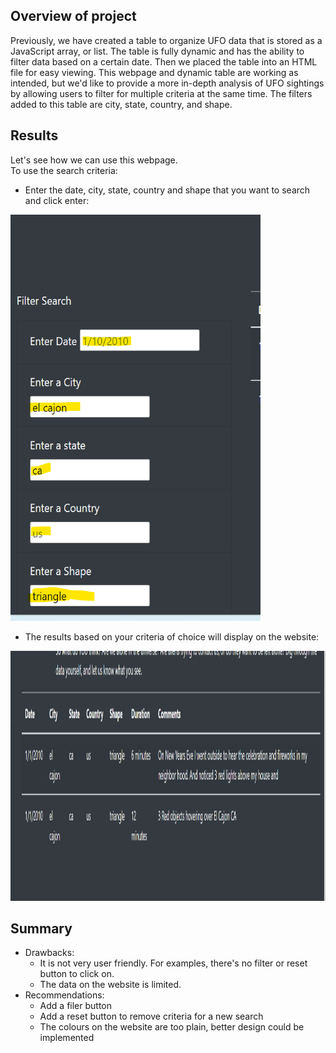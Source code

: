 ## Overview of project
   
  Previously, we have created a table to organize UFO data that is stored as a JavaScript array, or list. The table is fully dynamic and has the ability to filter data based on a certain date. Then we placed the table into an HTML file for easy viewing.
  This webpage and dynamic table are working as intended, but we'd like to provide a more in-depth analysis of UFO sightings by allowing users to filter for multiple criteria at the same time. The filters added to this table are city, state, country, and shape.

  

## Results
   Let's see how we can use this webpage. <br>
   To use the search criteria: <br>
   - Enter the date, city, state, country and shape that you want to search and click enter:<br>

  <img src="./static/images/search_criteria.png" width="400" height="650">
  

   - The results based on your criteria of choice will display on the website: <br>
<img src="./static/images/results.png" width="700" height="400">
  

## Summary
 - Drawbacks: 
   - It is not very user friendly. For examples, there's no filter or reset button to click on.
   - The data on the website is limited. 
 - Recommendations: 
   - Add a filer button 
   - Add a reset button to remove criteria for a new search
   - The colours on the website are too plain, better design could be implemented

